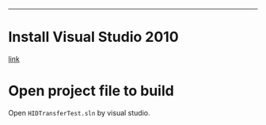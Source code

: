 ***

# Install Visual Studio 2010
[link](https://learn.microsoft.com/zh-tw/visualstudio/releasenotes/vs2010-sp1-vs)

# Open project file to build 
Open `HIDTransferTest.sln` by visual studio.
